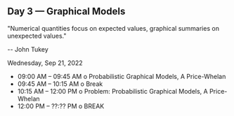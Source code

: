 ## Day 3 — Graphical Models 

"Numerical quantities focus on expected values, graphical summaries on unexpected values."

-- John Tukey 

Wednesday, Sep 21, 2022
* 09:00 AM – 09:45 AM o  Probabilistic Graphical Models, A Price-Whelan  
* 09:45 AM – 10:15 AM o Break 
* 10:15 AM – 12:00 PM o  Problem: Probabilistic Graphical Models, A Price-Whelan  
* 12:00 PM – ??:?? PM o BREAK 
